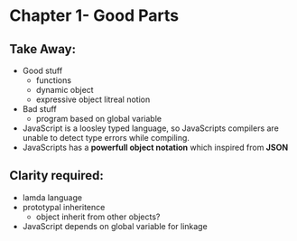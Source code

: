 # Chapter 1- Good Parts

## Take Away:

- Good stuff
  - functions
  - dynamic object
  - expressive object litreal notion
- Bad stuff
  - program based on global variable
- JavaScript is a loosley typed language, so JavaScripts compilers are unable to detect type errors while compiling.
- JavaScripts has a **powerfull object notation** which
  inspired from **JSON**

## Clarity required:

- lamda language
- prototypal inheritence
  - object inherit from other objects?
- JavaScript depends on global variable for linkage
